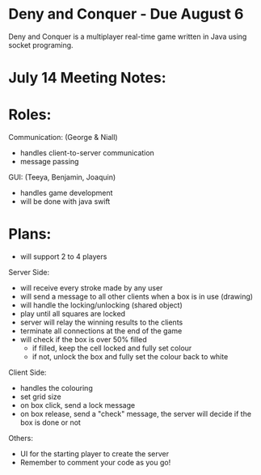 # Deny and Conquer - Due August 6

Deny and Conquer is a multiplayer real-time game written in Java using socket programing.

# July 14 Meeting Notes: 

# Roles: 
Communication: (George & Niall)
- handles client-to-server communication
- message passing

GUI: (Teeya, Benjamin, Joaquin)
- handles game development
- will be done with java swift

# Plans:
- will support 2 to 4 players

Server Side: 
- will receive every stroke made by any user
- will send a message to all other clients when a box is in use (drawing)
- will handle the locking/unlocking (shared object)
- play until all squares are locked
- server will relay the winning results to the clients
- terminate all connections at the end of the game
- will check if the box is over 50% filled
  - if filled, keep the cell locked and fully set colour
  - if not, unlock the box and fully set the colour back to white

Client Side:
- handles the colouring
- set grid size
- on box click, send a lock message
- on box release, send a "check" message, the server will decide if the box is done or not

Others:
- UI for the starting player to create the server
- Remember to comment your code as you go!


  
